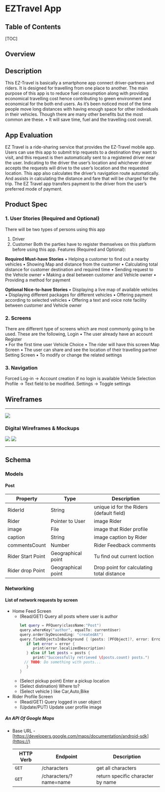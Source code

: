 

EZTravel App
===



## Table of Contents

[TOC]
## Overview
## Description

This EZ-Travel is basically a smartphone app connect driver-partners and riders. It is designed for travelling from one place to another. The main purpose of this app is to reduce fuel consumption along with providing economical travelling cost hence contributing to green environment and economical for the both end users. As it’s been noticed most of the time people move long distances with having enough space for other individuals in their vehicles. Though there are many other benefits but the most common are these.
•	It will save time, fuel and the travelling cost overall.


## App Evaluation
EZ Travel is a ride-sharing service that provides the EZ-Travel mobile app. Users can use this app to submit trip requests to a destination they want to visit, and this request is then automatically sent to a registered driver near the user. Indicating to the driver the user’s location and whichever driver accepts the requests will drive to the user’s location and the requested location.
This app also calculates the driver’s navigation route automatically. And assists in calculating the distance and fare that will be charged for the trip. The EZ Travel app transfers payment to the driver from the user’s preferred mode of payment.

Product Spec
---
### 1. User Stories (Required and Optional)
There will be two types of persons using this app
1.	Driver
2.	Customer
Both the parties have to register themselves on this platform before using this app.
Features (Required and Optional):

**Required Must-have Stories**
•	Helping a customer to find out a nearby vehicles 
•	Showing Map and  distance from the customer
•	Calculating total distance for customer destination and required time 
•	Sending request to the Vehicle owner
•	Making a deal between customer and Vehicle owner
•	Providing a method for payment 

**Optional Nice-to-have Stories**
•	Displaying a live map of available  vehicles
•	Displaying different packages for different vehicles
•	Offering payment according to selected vehicles
•	Offering a text and voice note facility between customer and  Vehicle owner
### 2. Screens
There are different type of screens which are most commonly going to be used. These are the following,
Login 
•	The user already have an account Register  
•	For the first time user
Vehicle Choice
•	The rider will have this screen
Map Screen
•	The user can share and see the location of their travelling partner
Setting Screen 
•	To modify or change the related settings 

### 3. Navigation
Forced Log-in -> Account creation if no login is available
Vehicle Selection 
Profile -> Text field to be modified.
Settings -> Toggle settings



## Wireframes
---
![](https://i.imgur.com/pCwIzOU.jpg)

### Digital Wireframes & Mockups
![](https://i.imgur.com/uVyo1yk.jpg)
![](https://i.imgur.com/nUKmkjw.jpg)

---
## Schema 
### Models
#### Post

   | Property      | Type     | Description |
   | ------------- | -------- | ------------|
   | RiderId      | String   | unique id for the Riders (default field) |
   | Rider        | Pointer to User| image Rider |
   | image         | File     | image that Rider profile |
   | caption       | String   | image caption by Rider |
   | commentsCount | Number   |Rider Feedback comments |
   Rider Start Point     | Geographical point | Tu find out current loction
   |  Rider drop Point      | Geographical point | Drop point for calculating total distance |
   
   ### Networking
#### List of network requests by screen
   - Home Feed Screen
      - (Read/GET) Query all posts where user is author
         ```swift
         let query = PFQuery(className:"Post")
         query.whereKey("author", equalTo: currentUser)
         query.order(byDescending: "createdAt")
         query.findObjectsInBackground { (posts: [PFObject]?, error: Error?) in
            if let error = error { 
               print(error.localizedDescription)
            } else if let posts = posts {
               print("Successfully retrieved \(posts.count) posts.")
           // TODO: Do something with posts...
            }
         }
         ```
      - (Select pickup point) Enter a pickup location
      - (Select distination) Where to?
      - (Select vehicle ) like Car,Auto,Bike
   - Rider Profile Screen
      - (Read/GET) Query logged in user object
      - (Update/PUT) Update user profile image

##### An API Of Google Maps
- Base URL - [https://developers.google.com/maps/documentation/android-sdk](https://)

   HTTP Verb | Endpoint | Description
   ----------|----------|------------
    `GET`    | /characters | get all characters
    `GET`    | /characters/?name=name | return specific character by name

